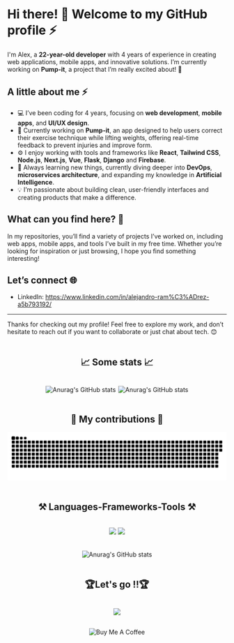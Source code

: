 # Hi there! 👋 Welcome to my GitHub profile ⚡

I'm Alex, a **22-year-old developer** with 4 years of experience in creating web applications, mobile apps, and innovative solutions. I’m currently working on **Pump-it**, a project that I’m really excited about! 💪

## A little about me ⚡
- 💻 I’ve been coding for 4 years, focusing on **web development**, **mobile apps**, and **UI/UX design**.
-  🚀 Currently working on **Pump-it**, an app designed to help users correct their exercise technique while lifting weights, offering real-time feedback to prevent injuries and improve form.
- ⚙️ I enjoy working with tools and frameworks like **React**, **Tailwind CSS**, **Node.js**, **Next.js**, **Vue**, **Flask**, **Django** and **Firebase**.
- 🌱 Always learning new things, currently diving deeper into **DevOps**, **microservices architecture**, and expanding my knowledge in **Artificial Intelligence**.
- 💡 I’m passionate about building clean, user-friendly interfaces and creating products that make a difference.

## What can you find here? 👀
In my repositories, you’ll find a variety of projects I’ve worked on, including web apps, mobile apps, and tools I’ve built in my free time. Whether you’re looking for inspiration or just browsing, I hope you find something interesting!

## Let’s connect 🌐
- LinkedIn: https://www.linkedin.com/in/alejandro-ram%C3%ADrez-a5b793192/

---

Thanks for checking out my profile! Feel free to explore my work, and don’t hesitate to reach out if you want to collaborate or just chat about tech. 😊
<br/>
<br/>
<h2 align="center">📈 Some stats 📈</h2>
<br/>
<div align="center">
  <img src="https://github-readme-stats.vercel.app/api?username=RedGhost1505&show_icons=true&theme=synthwave" alt="Anurag's GitHub stats" height="195" style="margin-right: 2px;" />
  <img src="https://images-wixmp-ed30a86b8c4ca887773594c2.wixmp.com/f/0a08cddb-6691-4dd5-80e8-791ce3bece48/d8sqkcj-e75aa3a0-2056-420f-95b9-c0932c567465.gif?token=eyJ0eXAiOiJKV1QiLCJhbGciOiJIUzI1NiJ9.eyJzdWIiOiJ1cm46YXBwOjdlMGQxODg5ODIyNjQzNzNhNWYwZDQxNWVhMGQyNmUwIiwiaXNzIjoidXJuOmFwcDo3ZTBkMTg4OTgyMjY0MzczYTVmMGQ0MTVlYTBkMjZlMCIsIm9iaiI6W1t7InBhdGgiOiJcL2ZcLzBhMDhjZGRiLTY2OTEtNGRkNS04MGU4LTc5MWNlM2JlY2U0OFwvZDhzcWtjai1lNzVhYTNhMC0yMDU2LTQyMGYtOTViOS1jMDkzMmM1Njc0NjUuZ2lmIn1dXSwiYXVkIjpbInVybjpzZXJ2aWNlOmZpbGUuZG93bmxvYWQiXX0.0fUHKJT_l9SQEnkdpbShwCEkTWeaIv4p0oit3lbfiGI" alt="Anurag's GitHub stats" height="195"/>
</div>
<br/>
<h2 align="center">👾 My contributions 👾</h2>
<div align="center">
  <img src="https://github.com/RedGhost1505/RedGhost1505/blob/output/github-snake-dark.svg" alt="snake gif"/>
</div>
<br/>
<h2 align="center">⚒️ Languages-Frameworks-Tools ⚒️</h2>
<br/>
<div align="center">
    <img src="https://skillicons.dev/icons?i=react,bootstrap,mui,html,css,vscode,github,figma,tailwind,git,r" />
    <img src="https://skillicons.dev/icons?i=nodejs,python,javascript,typescript,express,firebase,mongodb,c,java,nextjs,mysql,flask" /><br>
</div>
<br/>
<br/>
<div align="center">
<img src="https://github-readme-stats.vercel.app/api/top-langs/?username=RedGhost1505&layout=compact&theme=synthwave" alt="Anurag's GitHub stats" height="195"/>
</div>
<br/>
<h2 align="center">🏆Let's go !!🏆</h2>
<br/>
<div align="center">
  <img src="https://github-profile-trophy.vercel.app/?username=RedGhost1505&theme=dracula&no-frame=true&no-bg=false&margin-w=4" />
</div>
<br/>
<div align="center">
    <img src="https://visitcount.itsvg.in/api?id=RedGhost1505&icon=0&color=6" alt="Buy Me A Coffee" 
    style="height: 26px !important; margin-top: 10px !important; margin-bottom: 30px !important;"
      />
</div>
